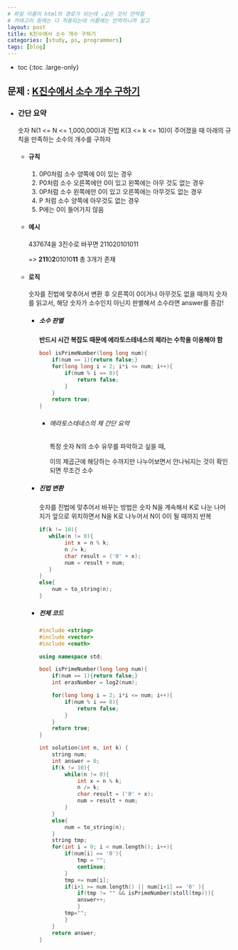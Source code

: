 ```yaml
---
# 파일 이름이 html의 경로가 되는데 ₂같은 것이 안먹힘
# 카테고리 등에는 다 적용되는데 이름에는 안먹히니까 참고
layout: post
title: K진수에서 소수 개수 구하기
categories: [study, ps, programmers]
tags: [blog]
---
```


- toc
{:toc .large-only}

## 문제 : [K진수에서 소수 개수 구하기](https://school.programmers.co.kr/learn/courses/30/lessons/92335#)

+ ### 간단 요약
    숫자 N(1 <= N <= 1,000,000)과 진법 K(3 <= k <= 10)이 주어졌을 때 아래의 규칙을 만족하는 소수의 개수를 구하자

    + #### 규칙
        1. 0P0처럼 소수 양쪽에 0이 있는 경우
        2. P0처럼 소수 오른쪽에만 0이 있고 왼쪽에는 아무 것도 없는 경우
        3. 0P처럼 소수 왼쪽에만 0이 있고 오른쪽에는 아무것도 없는 경우
        4. P 처럼 소수 양쪽에 아무것도 없는 경우
        5. P에는 0이 들어가지 않음

    + #### 예시
        437674을 3진수로 바꾸면 211020101011

        => **211**0**2**01010**11** 총 3개가 존재

    + #### 로직
        숫자를 진법에 맞추어서 변환 후 오른쪽이 0이거나 아무것도 없을 때까지 숫자를 읽고서, 해당 숫자가 소수인지 아닌지 판별해서 소수라면 answer를 증감!

        + ##### 소수 판별
            **반드시 시간 복잡도 때문에 에라토스테네스의 체라는 수학을 이용해야 함**

            ```c++
            bool isPrimeNumber(long long num){
                if(num == 1){return false;}
                for(long long i = 2; i*i <= num; i++){
                    if(num % i == 0){
                        return false;
                    }
                }
                return true;
            }
            ```
            
            + ###### 에라토스테네스의 체 간단 요약
                특정 숫자 N의 소수 유무를 파악하고 싶을 때,

                이의 제곱근에 해당하는 수까지만 나누어보면서 안나눠지는 것이 확인되면 무조건 소수

            

        + ##### 진법 변환
            숫자를 진법에 맞추어서 바꾸는 방법은 숫자 N을 계속해서 K로 나눈 나머지가 앞으로 위치하면서 N을 K로 나누어서 N이 0이 될 때까지 반복

            ```c++
            if(k != 10){
               while(n != 0){
                    int x = n % k;
                    n /= k;
                    char result = ('0' + x);
                    num = result + num;
               }
            }
            else{
                num = to_string(n);
            }
            ```

        + ##### 전체 코드
            ```c++
            #include <string>
            #include <vector>
            #include <cmath>

            using namespace std;

            bool isPrimeNumber(long long num){
                if(num == 1){return false;}
                int erasNumber = log2(num);

                for(long long i = 2; i*i <= num; i++){
                    if(num % i == 0){
                        return false;
                    }
                }
                return true;
            }

            int solution(int n, int k) {
                string num;
                int answer = 0;
                if(k != 10){
                    while(n != 0){
                        int x = n % k;
                        n /= k;
                        char result = ('0' + x);
                        num = result + num;
                    }
                }
                else{
                    num = to_string(n);
                }
                string tmp;
                for(int i = 0; i < num.length(); i++){
                    if(num[i] == '0'){
                        tmp = "";
                        continue;
                    }
                    tmp += num[i];
                    if(i+1 >= num.length() || num[i+1] == '0' ){
                        if(tmp != "" && isPrimeNumber(stoll(tmp))){
                        answer++;
                        }
                    tmp="";
                    }
                }    
                return answer;
            }
            ```
